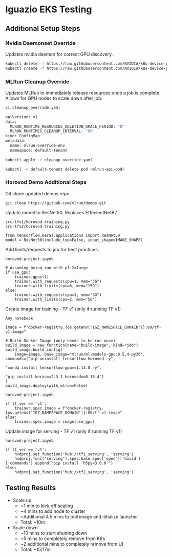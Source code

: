# Iguazio EKS Testing

## Additional Setup Steps
### Nvidia Daemonset Override

Updates nvidia daemon for correct GPU discovery.

```bash
kubectl delete -f https://raw.githubusercontent.com/NVIDIA/k8s-device-plugin/v0.7.3/nvidia-device-plugin.yml
kubectl create -f https://raw.githubusercontent.com/NVIDIA/k8s-device-plugin/v0.7.0/nvidia-device-plugin.yml
```

### MLRun Cleanup Override

Updates MLRun to immediately release resources once a job is complete. Allows for GPU nodes to scale down after job.

```bash
vi cleanup_override.yaml

apiVersion: v1
data:
  MLRUN_RUNTIME_RESOURCES_DELETION_GRACE_PERIOD: "0"
  MLRUN_RUNTIMES_CLEANUP_INTERVAL: "60"
kind: ConfigMap
metadata:
  name: mlrun-override-env
  namespace: default-tenant
  
kubectl apply -f cleanup_override.yaml

kubectl -n default-tenant delete pod <mlrun-api-pod>
```

### Horovod Demo Additional Steps

Git clone updated demos repo.

```
git clone https://github.com/mlrun/demos.git
```

Update model to ResNet50. Replaces EffecientNetB7.

```
src-tfv1/horovod-training.py
src-tfv2/horovod-training.py

from tensorflow.keras.applications import ResNet50
model = ResNet50(include_top=False, input_shape=IMAGE_SHAPE)
```

Add limits/requests to job for best practices.

```
horovod-project.ipynb

# Assuming being run with p3.2xlarge
if use_gpu:
    trainer.gpus(1)
    trainer.with_requests(cpu=1, mem="3G")
    trainer.with_limits(cpu=6, mem="15G")
else:
    trainer.with_requests(cpu=1, mem="3G")
    trainer.with_limits(cpu=2, mem="5G")
```

Create image for training - TF v1 (only if running TF v1)

```
Any notebook

image = f"docker-registry.{os.getenv('IGZ_NAMESPACE_DOMAIN')}:80/tf-v1-image"

# Build Docker Image (only needs to be run once)
build_image = new_function(name="build-image", kind="job")
build_image.build_config(
    image=image, base_image="mlrun/ml-models-gpu:0.5.4-py36", commands=["pip uninstall tensorflow horovod -y",
                                                                        "conda install tensorflow-gpu==1.14.0 -y",
                                                                        "pip install keras==2.3.1 horovod==0.16.4"]
)
build_image.deploy(with_mlrun=False)
```

```
horovod-project.ipynb

if tf_ver == 'v1':
    trainer.spec.image = f"docker-registry.{os.getenv('IGZ_NAMESPACE_DOMAIN')}:80/tf-v1-image"
else:
    trainer.spec.image = image(use_gpu)
```

Update image for serving - TF v1 (only if running TF v1)

```
horovod-project.ipynb

if tf_ver == 'v1':
    hvdproj.set_function('hub://tf1_serving', 'serving')
    hvdproj.func("serving").spec.base_spec['spec']['build']['commands'].append("pip install 'h5py<3.0.0'")
else:
    hvdproj.set_function('hub://tf2_serving', 'serving')
```

## Testing Results
- Scale up
    - ~1 min to kick off scaling
    - ~4 mins to add node to cluster
    - ~Additional 4.5 mins to pull image and ititialize launcher
    - Total: ~10m
- Scale down
    - ~10 mins to start shutting down
    - ~5 mins to completely remove from K8s
    - ~2 additional mins to completely remove from UI
    - Total: ~15/17m